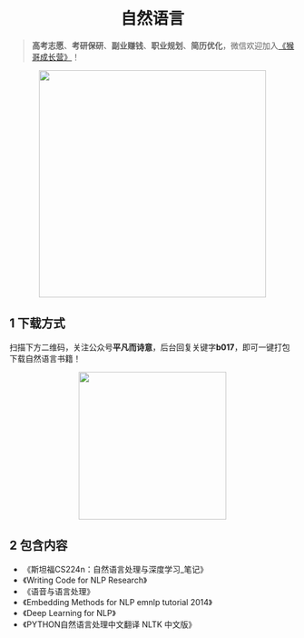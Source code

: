 <h1 align="center">自然语言</h1>

> **高考志愿**、**考研保研**、**副业赚钱**、**职业规划**、**简历优化**，微信欢迎加入[《猴哥成长营》](https://link.zhihu.com/?target=https%3A//www.yuque.com/jackpop/ulig5a/srnochggbsa2eltw%3FsingleDoc%23)！

<p align="center">
    <img src="https://s11.ax1x.com/2023/12/23/pi7qxU0.md.jpg" height="400"></img>
</p>

## 1 下载方式

扫描下方二维码，关注公众号**平凡而诗意**，后台回复关键字**b017**，即可一键打包下载自然语言书籍！

<p align="center">
    <img src="https://s1.ax1x.com/2022/07/10/jsCAdH.jpg" width="260" height="260"></img>
</p>

## 2 包含内容

- 《斯坦福CS224n：自然语言处理与深度学习_笔记》
- 《Writing Code for NLP Research》
- 《语音与语言处理》
- 《Embedding Methods for NLP emnlp tutorial 2014》
- 《Deep Learning for NLP》
- 《PYTHON自然语言处理中文翻译 NLTK 中文版》